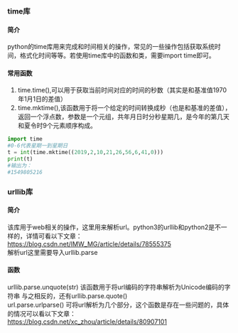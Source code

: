 ### time库
#### 简介
python的time库用来完成和时间相关的操作，常见的一些操作包括获取系统时间，格式化时间等等。若使用time库中的函数和类，需要import time即可。
#### 常用函数
1. time.time(),可以用于获取当前时间对应的时间的秒数（其实是和基准值1970年1月1日的差值）
2. time.mktime(),该函数用于将一个给定的时间转换成秒（也是和基准的差值），返回一个浮点数，参数是一个元组，共年月日时分秒星期几，是今年的第几天和夏令时9个元素顺序构成。
```python
import time
#0-6代表星期一到星期日
t = int(time.mktime((2019,2,10,21,26,56,6,41,0)))
print(t)
#输出为：
#1549805216
```
<!--
这里有时候借助一个datetime库，可以获得星期几，但是星期数要修改，因为datetime中0-6代表星期日到星期六
datetime.datetime(year,month,day).strftime("%w")
这个会得到一个代表星期几的字符串
三个参数都属整数类型  
-->
### urllib库
#### 简介
该库用于web相关的操作，这里用来解析url。python3的urllib和python2是不一样的，详情可看以下文章：
<br>https://blog.csdn.net/IMW_MG/article/details/78555375
<br>解析url这里需要导入urllib.parse
#### 函数
urllib.parse.unquote(str) 该函数用于将url编码的字符串解析为Unicode编码的字符串
与之相反的，还有urllib.parse.quote()
<br>url.parse.urlparse() 可将url解析为几个部分，这个函数是存在一些问题的，具体的情况可以看以下文章：
<br>https://blog.csdn.net/xc_zhou/article/details/80907101
<!--顺便留一个web日志分析优质内容的文章在这里
https://xz.aliyun.com/t/1121?accounttraceid=9ef7efd4-0316-406a-9129-88852da08abc#toc-0&tdsourcetag=s_pcqq_aiomsg

-->
